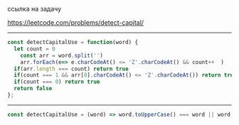 ссылка на задачу 

https://leetcode.com/problems/detect-capital/


---
```js
const detectCapitalUse = function(word) {
  let count = 0
    const arr = word.split('')
    arr.forEach(e=> e.charCodeAt() <= 'Z'.charCodeAt() && count++  )
  if(arr.length === count) return true
  if(count === 1 && arr[0].charCodeAt() <= 'Z'.charCodeAt()) return true
  if(count === 0) return true
  return false 
};

```
---
```js
const detectCapitalUse = (word) => word.toUpperCase() === word || word[0] + word.slice(1).toLowerCase() === word

```
